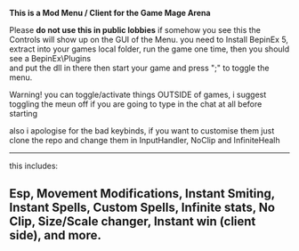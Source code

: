 **This is a Mod Menu / Client for the Game Mage Arena**

Please **do not use this in public lobbies** if somehow you see this
the Controls will show up on the GUI of the Menu.
you need to Install BepinEx 5, extract into your games local folder, 
run the game one time, then you should see a BepinEx\Plugins\
and put the dll in there then start your game and press
";" to toggle the menu.

Warning! you can toggle/activate things OUTSIDE of games, i suggest toggling
the meun off if you are going to type in the chat at all before starting

also i apologise for the bad keybinds, if you want to customise them 
just clone the repo and change them in InputHandler, NoClip and InfiniteHealh

---------------------------
this includes:

Esp,
Movement Modifications,
Instant Smiting,
Instant Spells,
Custom Spells,
Infinite stats,
No Clip,
Size/Scale changer,
Instant win (client side),
and more.
----------------------------
